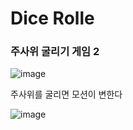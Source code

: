 <h1>Dice Rolle</h1>

<h3>주사위 굴리기 게임 2</h3>

![image](https://github.com/Yuika12321/2024_get_a_job/assets/131143940/e122d753-9718-4bc4-a58a-a7c4b5f1d424)

<p>주사위를 굴리면 모션이 변한다</p>

![image](https://github.com/Yuika12321/2024_get_a_job/assets/131143940/35790136-2844-471f-98d8-73c797d42404)
